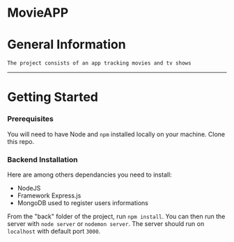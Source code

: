 # **MovieAPP**

# General Information

```
The project consists of an app tracking movies and tv shows
```

---

# Getting Started

### Prerequisites

You will need to have Node and `npm` installed locally on your machine.
Clone this repo.

### Backend Installation

Here are among others dependancies you need to install:

- NodeJS
- Framework Express.js
- MongoDB used to register users informations

From the "back" folder of the project, run `npm install`. You can then run the server with `node server` or `nodemon server`.
The server should run on `localhost` with default port `3000`.
